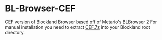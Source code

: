 # BL-Browser-CEF
 CEF version of Blockland Browser based off of Metario's BLBrowser 2
For manual installation you need to extract [CEF.7z](https://www.pahs.site/blb/cefbuild/96.0.14/assets/CEF.7z) into your Blockland root directory.
